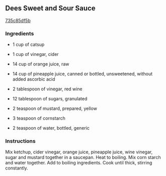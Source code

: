 ## Dees Sweet and Sour Sauce

[735c85df5b](http://www.food.com/recipe/dees-sweet-and-sour-sauce-336349)

### Ingredients

 - 1 cup of catsup

 - 1 cup of vinegar, cider

 - 14 cup of orange juice, raw

 - 14 cup of pineapple juice, canned or bottled, unsweetened, without added ascorbic acid

 - 2 tablespoon of vinegar, red wine

 - 12 tablespoon of sugars, granulated

 - 2 teaspoon of mustard, prepared, yellow

 - 3 teaspoon of cornstarch

 - 2 teaspoon of water, bottled, generic

### Instructions

Mix ketchup, cider vinegar, orange juice, pineapple juice, wine vinegar, sugar and mustard together in a saucepan. Heat to boiling. Mix corn starch and water together. Add to boiling ingredients. Cook until thick, stirring constantly.